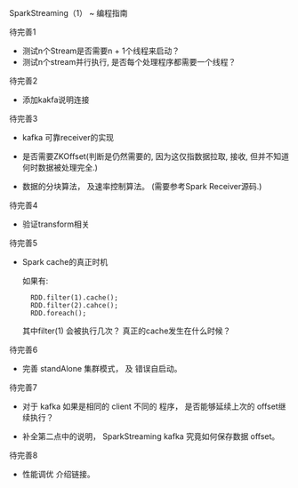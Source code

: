 SparkStreaming（1） ~ 编程指南

待完善1

* 测试n个Stream是否需要n + 1个线程来启动？
* 测试n个stream并行执行, 是否每个处理程序都需要一个线程？

待完善2

* 添加kakfa说明连接

待完善3

* kafka 可靠receiver的实现

* 是否需要ZKOffset(判断是仍然需要的, 因为这仅指数据拉取, 接收, 但并不知道何时数据被处理完全.)

* 数据的分块算法， 及速率控制算法。 (需要参考Spark Receiver源码.)

待完善4

* 验证transform相关

待完善5

* Spark cache的真正时机

    如果有:

        RDD.filter(1).cache();
        RDD.filter(2).cahce();
        RDD.foreach();

    其中filter(1) 会被执行几次？ 真正的cache发生在什么时候？

待完善6

* 完善 standAlone 集群模式， 及 错误自启动。

待完善7

* 对于 kafka 如果是相同的 client 不同的 程序， 是否能够延续上次的 offset继续执行？

* 补全第二点中的说明， SparkStreaming kafka 究竟如何保存数据 offset。

待完善8

* 性能调优 介绍链接。

